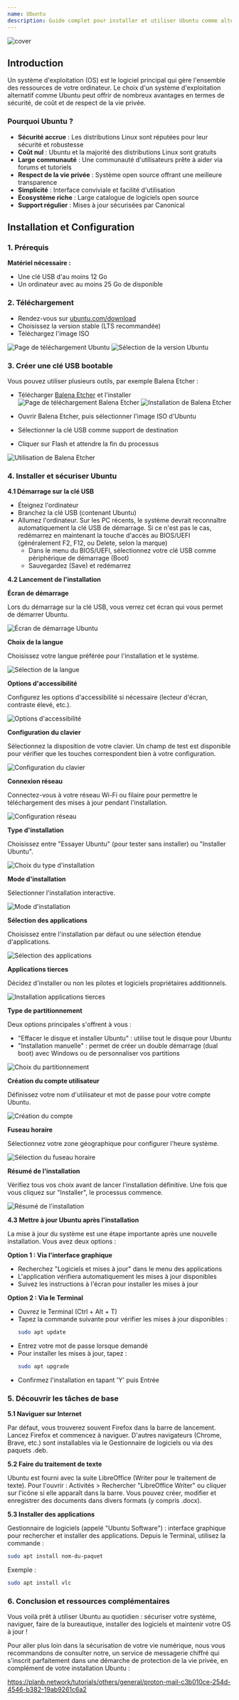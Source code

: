 ```yaml
---
name: Ubuntu
description: Guide complet pour installer et utiliser Ubuntu comme alternative à Windows
---
```


![cover](assets/cover.webp)

## Introduction

Un système d'exploitation (OS) est le logiciel principal qui gère l'ensemble des ressources de votre ordinateur. Le choix d'un système d'exploitation alternatif comme Ubuntu peut offrir de nombreux avantages en termes de sécurité, de coût et de respect de la vie privée.

### Pourquoi Ubuntu ?

- **Sécurité accrue** : Les distributions Linux sont réputées pour leur sécurité et robustesse
- **Coût nul** : Ubuntu et la majorité des distributions Linux sont gratuits
- **Large communauté** : Une communauté d'utilisateurs prête à aider via forums et tutoriels
- **Respect de la vie privée** : Système open source offrant une meilleure transparence
- **Simplicité** : Interface conviviale et facilité d'utilisation
- **Écosystème riche** : Large catalogue de logiciels open source
- **Support régulier** : Mises à jour sécurisées par Canonical

## Installation et Configuration

### 1. Prérequis

**Matériel nécessaire :**
- Une clé USB d'au moins 12 Go
- Un ordinateur avec au moins 25 Go de disponible

### 2. Téléchargement

- Rendez-vous sur [ubuntu.com/download](https://ubuntu.com/download)
- Choisissez la version stable (LTS recommandée)
- Téléchargez l'image ISO

![Page de téléchargement Ubuntu](assets/fr/01.webp)
![Sélection de la version Ubuntu](assets/fr/02.webp)

### 3. Créer une clé USB bootable

Vous pouvez utiliser plusieurs outils, par exemple Balena Etcher :

- Télécharger [Balena Etcher](https://etcher.balena.io/) et l'installer
![Page de téléchargement Balena Etcher](assets/fr/03.webp)
![Installation de Balena Etcher](assets/fr/04.webp)

- Ouvrir Balena Etcher, puis sélectionner l'image ISO d'Ubuntu
- Sélectionner la clé USB comme support de destination
- Cliquer sur Flash et attendre la fin du processus

![Utilisation de Balena Etcher](assets/fr/05.webp)

### 4. Installer et sécuriser Ubuntu

**4.1 Démarrage sur la clé USB**
- Éteignez l'ordinateur
- Branchez la clé USB (contenant Ubuntu)
- Allumez l'ordinateur. Sur les PC récents, le système devrait reconnaître automatiquement la clé USB de démarrage. Si ce n'est pas le cas, redémarrez en maintenant la touche d'accès au BIOS/UEFI (généralement F2, F12, ou Delete, selon la marque)
	- Dans le menu du BIOS/UEFI, sélectionnez votre clé USB comme périphérique de démarrage (Boot)
	- Sauvegardez (Save) et redémarrez

**4.2 Lancement de l'installation**

**Écran de démarrage**

Lors du démarrage sur la clé USB, vous verrez cet écran qui vous permet de démarrer Ubuntu.

![Écran de démarrage Ubuntu](assets/fr/06.webp)

**Choix de la langue**

Choisissez votre langue préférée pour l'installation et le système.

![Sélection de la langue](assets/fr/07.webp)

**Options d'accessibilité**

Configurez les options d'accessibilité si nécessaire (lecteur d'écran, contraste élevé, etc.).

![Options d'accessibilité](assets/fr/08.webp)

**Configuration du clavier**

Sélectionnez la disposition de votre clavier. Un champ de test est disponible pour vérifier que les touches correspondent bien à votre configuration.

![Configuration du clavier](assets/fr/09.webp)

**Connexion réseau**

Connectez-vous à votre réseau Wi-Fi ou filaire pour permettre le téléchargement des mises à jour pendant l'installation.

![Configuration réseau](assets/fr/10.webp)

**Type d'installation**

Choisissez entre "Essayer Ubuntu" (pour tester sans installer) ou "Installer Ubuntu".

![Choix du type d'installation](assets/fr/11.webp)

**Mode d'installation**

Sélectionner l'installation interactive.

![Mode d'installation](assets/fr/12.webp)

**Sélection des applications**

Choisissez entre l'installation par défaut ou une sélection étendue d'applications.

![Sélection des applications](assets/fr/13.webp)

**Applications tierces**

Décidez d'installer ou non les pilotes et logiciels propriétaires additionnels.

![Installation applications tierces](assets/fr/14.webp)

**Type de partitionnement**

Deux options principales s'offrent à vous :
- "Effacer le disque et installer Ubuntu" : utilise tout le disque pour Ubuntu
- "Installation manuelle" : permet de créer un double démarrage (dual boot) avec Windows ou de personnaliser vos partitions

![Choix du partitionnement](assets/fr/15.webp)

**Création du compte utilisateur**

Définissez votre nom d'utilisateur et mot de passe pour votre compte Ubuntu.

![Création du compte](assets/fr/16.webp)

**Fuseau horaire**

Sélectionnez votre zone géographique pour configurer l'heure système.

![Sélection du fuseau horaire](assets/fr/17.webp)

**Résumé de l'installation**

Vérifiez tous vos choix avant de lancer l'installation définitive. Une fois que vous cliquez sur "Installer", le processus commence.

![Résumé de l'installation](assets/fr/18.webp)

**4.3 Mettre à jour Ubuntu après l'installation**

La mise à jour du système est une étape importante après une nouvelle installation. Vous avez deux options :

**Option 1 : Via l'interface graphique**
- Recherchez "Logiciels et mises à jour" dans le menu des applications
- L'application vérifiera automatiquement les mises à jour disponibles
- Suivez les instructions à l'écran pour installer les mises à jour

**Option 2 : Via le Terminal**
- Ouvrez le Terminal (Ctrl + Alt + T)
- Tapez la commande suivante pour vérifier les mises à jour disponibles :
  ```bash
  sudo apt update
  ```
- Entrez votre mot de passe lorsque demandé
- Pour installer les mises à jour, tapez :
  ```bash
  sudo apt upgrade
  ```
- Confirmez l'installation en tapant 'Y' puis Entrée

### 5. Découvrir les tâches de base

**5.1 Naviguer sur Internet**

Par défaut, vous trouverez souvent Firefox dans la barre de lancement.
Lancez Firefox et commencez à naviguer.
D'autres navigateurs (Chrome, Brave, etc.) sont installables via le Gestionnaire de logiciels ou via des paquets .deb.

**5.2 Faire du traitement de texte**

Ubuntu est fourni avec la suite LibreOffice (Writer pour le traitement de texte).
Pour l'ouvrir : Activités > Rechercher "LibreOffice Writer" ou cliquer sur l'icône si elle apparaît dans la barre.
Vous pouvez créer, modifier et enregistrer des documents dans divers formats (y compris .docx).

**5.3 Installer des applications**

Gestionnaire de logiciels (appelé "Ubuntu Software") : interface graphique pour rechercher et installer des applications.
Depuis le Terminal, utilisez la commande :
```bash
sudo apt install nom-du-paquet
```
Exemple :
```bash
sudo apt install vlc
```

### 6. Conclusion et ressources complémentaires

Vous voilà prêt à utiliser Ubuntu au quotidien : sécuriser votre système, naviguer, faire de la bureautique, installer des logiciels et maintenir votre OS à jour !

Pour aller plus loin dans la sécurisation de votre vie numérique, nous vous recommandons de consulter notre, un service de messagerie chiffré qui s'inscrit parfaitement dans une démarche de protection de la vie privée, en complément de votre installation Ubuntu :

https://planb.network/tutorials/others/general/proton-mail-c3b010ce-254d-4546-b382-19ab9261c6a2